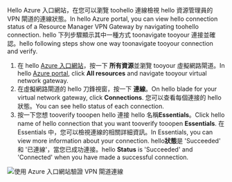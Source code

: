 <span data-ttu-id="7bd8f-101">Hello Azure 入口網站，在您可以瀏覽 toohello 連線檢視 hello 資源管理員的 VPN 閘道的連線狀態。</span><span class="sxs-lookup"><span data-stu-id="7bd8f-101">In hello Azure portal, you can view hello connection status of a Resource Manager VPN Gateway by navigating toohello connection.</span></span> <span data-ttu-id="7bd8f-102">hello 下列步驟顯示其中一種方式 toonavigate tooyour 連接並確認。</span><span class="sxs-lookup"><span data-stu-id="7bd8f-102">hello following steps show one way toonavigate tooyour connection and verify.</span></span>

1. <span data-ttu-id="7bd8f-103">在 hello [Azure 入口網站](http://portal.azure.com)，按一下 **所有資源**並瀏覽 tooyour 虛擬網路閘道。</span><span class="sxs-lookup"><span data-stu-id="7bd8f-103">In hello [Azure portal](http://portal.azure.com), click **All resources** and navigate tooyour virtual network gateway.</span></span>
2. <span data-ttu-id="7bd8f-104">在虛擬網路閘道的 hello 刀鋒視窗，按一下 **連線**。</span><span class="sxs-lookup"><span data-stu-id="7bd8f-104">On hello blade for your virtual network gateway, click **Connections**.</span></span> <span data-ttu-id="7bd8f-105">您可以查看每個連接的 hello 狀態。</span><span class="sxs-lookup"><span data-stu-id="7bd8f-105">You can see hello status of each connection.</span></span>
3. <span data-ttu-id="7bd8f-106">按一下您想 tooverify tooopen hello 連接 hello 名稱**Essentials**。</span><span class="sxs-lookup"><span data-stu-id="7bd8f-106">Click hello name of hello connection that you want tooverify tooopen **Essentials**.</span></span> <span data-ttu-id="7bd8f-107">在 Essentials 中，您可以檢視連線的相關詳細資訊。</span><span class="sxs-lookup"><span data-stu-id="7bd8f-107">In Essentials, you can view more information about your connection.</span></span> <span data-ttu-id="7bd8f-108">hello**狀態**是 'Succeeded' 和 '已連線'，當您已成功連接。</span><span class="sxs-lookup"><span data-stu-id="7bd8f-108">hello **Status** is 'Succeeded' and 'Connected' when you have made a successful connection.</span></span>

  ![使用 Azure 入口網站驗證 VPN 閘道連線](./media/vpn-gateway-verify-connection-portal-rm-include/connectionsucceeded.png)
